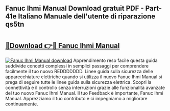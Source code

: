 ## Fanuc Ihmi Manual Download gratuit PDF - Part-41e Italiano Manuale dell'utente di riparazione qs5tn

# <h2><a href="http://df978f.blite.top/?on=Fanuc+Ihmi+Manual">🔗Download 👉🔴 Fanuc Ihmi Manual</a></h2>

[![Fanuc Ihmi Manual download](https://i.imgur.com/lujVjoI.png)](http://df978f.blite.top/?on=Fanuc+Ihmi+Manual)
Apprendimento reso facile questa guida suddivide concetti complessi in semplici passaggi per comprendere facilmente il tuo nuovo REDDDDDDD. Linee guida sulla sicurezza delle apparecchiature elettriche quando si utilizza il nuovo Fanuc Ihmi Manual si prega di seguire tutte le linee guida sulla sicurezza elettrica. Scopri la connettività e il controllo senza interruzioni grazie alle funzionalità avanzate del tuo nuovo Fanuc Ihmi Manual. Il tuo Feedback è importante, Fanuc Ihmi Manual. Apprezziamo il tuo contributo e ci impegniamo a migliorare continuamente.
